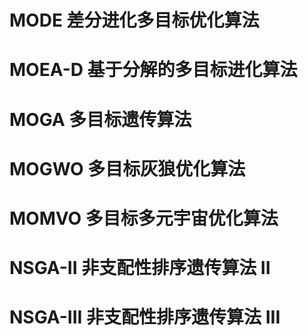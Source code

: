 # MODE 差分进化多目标优化算法
# MOEA-D 基于分解的多目标进化算法
# MOGA 多目标遗传算法
# MOGWO 多目标灰狼优化算法
# MOMVO 多目标多元宇宙优化算法
# NSGA-II 非支配性排序遗传算法 II
# NSGA-III 非支配性排序遗传算法 III

